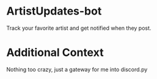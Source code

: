 # ArtistUpdates-bot
Track your favorite artist and get notified when they post.

# Additional Context
Nothing too crazy, just a gateway for me into discord.py